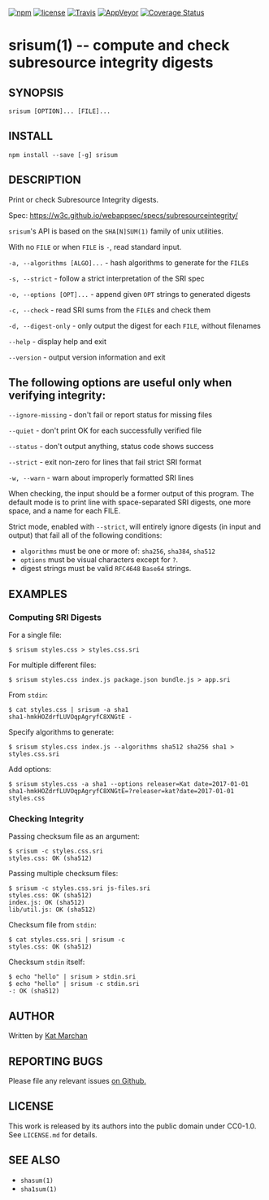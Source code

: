 [![npm](https://img.shields.io/npm/v/srisum.svg)](https://npm.im/srisum) [![license](https://img.shields.io/npm/l/srisum.svg)](https://npm.im/srisum) [![Travis](https://img.shields.io/travis/zkat/srisum.svg)](https://travis-ci.org/zkat/srisum) [![AppVeyor](https://ci.appveyor.com/api/projects/status/github/zkat/srisum?svg=true)](https://ci.appveyor.com/project/zkat/srisum) [![Coverage Status](https://coveralls.io/repos/github/zkat/srisum/badge.svg?branch=latest)](https://coveralls.io/github/zkat/srisum?branch=latest)

# srisum(1) -- compute and check subresource integrity digests

## SYNOPSIS

`srisum [OPTION]... [FILE]...`

## INSTALL

`npm install --save [-g] srisum`

## DESCRIPTION

Print or check Subresource Integrity digests.

Spec: https://w3c.github.io/webappsec/specs/subresourceintegrity/

`srisum`'s API is based on the `SHA[N]SUM(1)` family of unix utilities.

With no `FILE` or when `FILE` is `-`, read standard input.

`-a, --algorithms [ALGO]...` - hash algorithms to generate for the `FILE`s

`-s, --strict` - follow a strict interpretation of the SRI spec

`-o, --options [OPT]...` - append given `OPT` strings to generated digests

`-c, --check` - read SRI sums from the `FILE`s and check them

`-d, --digest-only` - only output the digest for each `FILE`, without filenames

`--help` - display help and exit

`--version` - output version information and exit

## The following options are useful only when verifying integrity:

`--ignore-missing` - don't fail or report status for missing files

`--quiet` - don't print OK for each successfully verified file

`--status` - don't output anything, status code shows success

`--strict` - exit non-zero for lines that fail strict SRI format

`-w, --warn` - warn about improperly formatted SRI lines

When checking, the input should be a former output of this program. The default mode is to print line with space-separated SRI digests, one more space, and a name for each FILE.

Strict mode, enabled with `--strict`, will entirely ignore digests (in input and output) that fail all of the following conditions:

* `algorithms` must be one or more of: `sha256`, `sha384`, `sha512`
* `options` must be visual characters except for `?`.
* digest strings must be valid `RFC4648` `Base64` strings.

## EXAMPLES

### Computing SRI Digests

For a single file:
```
$ srisum styles.css > styles.css.sri
```

For multiple different files:
```
$ srisum styles.css index.js package.json bundle.js > app.sri
```

From `stdin`:
```
$ cat styles.css | srisum -a sha1
sha1-hmkHOZdrfLUVOqpAgryfC8XNGtE -
```

Specify algorithms to generate:
```
$ srisum styles.css index.js --algorithms sha512 sha256 sha1 > styles.css.sri
```

Add options:
```
$ srisum styles.css -a sha1 --options releaser=Kat date=2017-01-01
sha1-hmkHOZdrfLUVOqpAgryfC8XNGtE=?releaser=kat?date=2017-01-01 styles.css
```

### Checking Integrity

Passing checksum file as an argument:
```
$ srisum -c styles.css.sri
styles.css: OK (sha512)
```

Passing multiple checksum files:
```
$ srisum -c styles.css.sri js-files.sri
styles.css: OK (sha512)
index.js: OK (sha512)
lib/util.js: OK (sha512)
```

Checksum file from `stdin`:
```
$ cat styles.css.sri | srisum -c
styles.css: OK (sha512)
```

Checksum `stdin` itself:
```
$ echo "hello" | srisum > stdin.sri
$ echo "hello" | srisum -c stdin.sri
-: OK (sha512)
```

## AUTHOR

Written by [Kat Marchan](https://github.com/zkat)

## REPORTING BUGS

Please file any relevant issues [on Github.](https://github.com/zkat/srisum)

## LICENSE

This work is released by its authors into the public domain under CC0-1.0. See `LICENSE.md` for details.

## SEE ALSO

* `shasum(1)`
* `sha1sum(1)`
